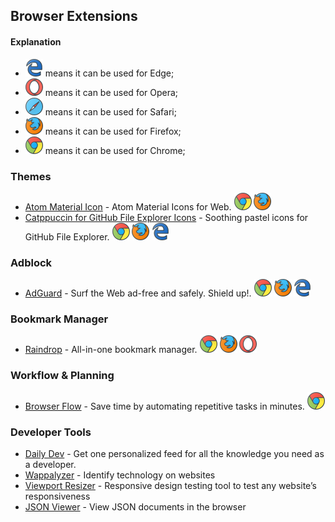 ## Browser Extensions

#### Explanation

- ![Edge] means it can be used for Edge;
- ![Opera] means it can be used for Opera;
- ![Safari] means it can be used for Safari;
- ![Firefox] means it can be used for Firefox;
- ![Chrome] means it can be used for Chrome;

### Themes

- [Atom Material Icon](https://material-theme.com/docs/icons/atom-material-icons-plugin/) - Atom Material Icons for Web. ![Chrome] ![Firefox]
- [Catppuccin for GitHub File Explorer Icons](https://github.com/catppuccin/github-file-explorer-icons) - Soothing pastel icons for
  GitHub File Explorer. ![Chrome] ![Firefox] ![Edge]

### Adblock

- [AdGuard](https://adguard.com/) - Surf the Web ad-free and safely. Shield up!. ![Chrome] ![Firefox] ![Edge]

### Bookmark Manager

- [Raindrop](https://raindrop.io/) - All-in-one bookmark manager. ![Chrome] ![Firefox] ![Opera]

### Workflow & Planning

- [Browser Flow](https://browserflow.app/) - Save time by automating repetitive tasks in minutes. ![Chrome]

### Developer Tools

- [Daily Dev](https://daily.dev/) - Get one personalized feed for all the knowledge you need as a developer.
- [Wappalyzer](https://www.wappalyzer.com/) - Identify technology on websites
- [Viewport Resizer](https://chromewebstore.google.com/detail/viewport-resizer-%E2%80%93-respon/kapnjjcfcncngkadhpmijlkblpibdcgm) - Responsive design testing tool to test any
  website’s responsiveness
- [JSON Viewer](https://chrome.google.com/webstore/detail/json-viewer/gbmdgpbipfallnflgajpaliibnhdgobh) - View JSON documents in the browser

[Edge]: assets/browsers/edge.svg

[Opera]: assets/browsers/opera.svg

[Chrome]: assets/browsers/chrome.svg

[Safari]: assets/browsers/safari.svg

[Firefox]: assets/browsers/firefox.svg

